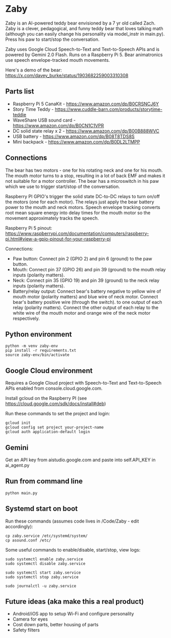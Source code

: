 # Zaby
Zaby is an AI-powered teddy bear envisioned by a 7 yr old called Zach. 
Zaby is a clever, pedagogical, and funny teddy bear that loves talking math (although
you can easily change his personality via model_instr in main.py). Press his paw
to start/stop the conversation.

Zaby uses Google Cloud Speech-to-Text and Text-to-Speech APIs and is powered by
Gemini 2.0 Flash. Runs on a Raspberry Pi 5. Bear animatronics use speech
envelope-tracked mouth movements. 

Here's a demo of the bear: https://x.com/davey_burke/status/1903682259003310308

## Parts list
- Raspberry Pi 5 CanaKit - https://www.amazon.com/dp/B0CRSNCJ6Y
- Story Time Teddy - https://www.cuddle-barn.com/products/storytime-teddie
- WaveShare USB sound card - https://www.amazon.com/dp/B0CN1C1VPR
- DC solid state relay x 2 - https://www.amazon.com/dp/B00B888WVC
- USB battery - https://www.amazon.com/dp/B08T8TDS8S
- Mini backpack - https://www.amazon.com/dp/B0DL2LTMPP

## Connections
The bear has two motors - one for his rotating neck and one for his mouth. The mouth motor turns to a stop, resulting in a lot of back EMF and makes it not suitable for a motor controller. The bear has a microswitch in his paw which we use to trigger start/stop of the conversation. 

Raspberry PI GPIO's trigger the solid state DC-to-DC relays to turn on/off the motors (one for each motor).
The relays just apply the bear battery power to the mouth and neck motors. Speech envelope tracking converts
root mean square energy into delay times for the mouth motor so the movement approximately tracks the speech. 

Raspberry Pi 5 pinout: https://www.raspberrypi.com/documentation/computers/raspberry-pi.html#view-a-gpio-pinout-for-your-raspberry-pi

Connections:
- Paw button: Connect pin 2 (GPIO 2) and pin 6 (ground) to the paw button. 
- Mouth: Connect pin 37 (GPIO 26) and pin 39 (ground) to the mouth relay inputs (polarity matters).
- Neck: Connect pin 35 (GPIO 19) and pin 39 (ground) to the neck relay inputs (polarity matters).
- Battery/relay output: Connect bear's battery negative to yellow wire of mouth motor (polarity matters) and blue wire of neck motor. Connect bear's battery positive wire (through the switch).
  to one output of each relay (polarity matters). Connect the other output of each relay to the white wire of the mouth motor and orange wire of the neck motor respectively.

## Python environment
```
python -m venv zaby-env
pip install -r requirements.txt
source zaby-env/bin/activate
```

## Google Cloud environment
Requires a Google Cloud project with Speech-to-Text and Text-to-Speech APIs enabled
from console.cloud.google.com.

Install gcloud on the Raspberry PI (see https://cloud.google.com/sdk/docs/install#deb)

Run these commands to set the project and login:
```
gcloud init
gcloud config set project your-project-name
gcloud auth application-default login
```
## Gemini
Get an API key from aistudio.google.com and paste into self.API_KEY in ai_agent.py 

## Run from command line
```source zaby-env/bin/activate
python main.py
```

## Systemd start on boot
Run these commands (assumes code lives in /Code/Zaby - edit accordingly):

```
cp zaby.service /etc/systemd/system/
cp asound.conf /etc/
```

Some useful commands to enable/disable, start/stop, view logs:
```
sudo systemctl enable zaby.service
sudo systemctl disable zaby.service

sudo systemctl start zaby.service
sudo systemctl stop zaby.service

sudo journalctl -u zaby.service
```

## Future ideas (aka make this a real product)
- Android/iOS app to setup Wi-Fi and configure personality
- Camera for eyes
- Cost down parts, better housing of parts
- Safety filters

